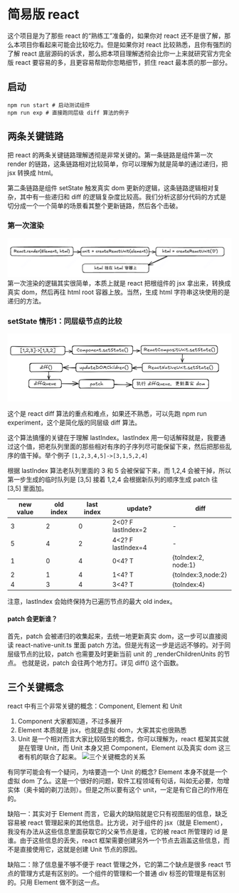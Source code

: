 # 简易版 react
这个项目是为了那些 react 的“熟练工”准备的，如果你对 react 还不是很了解，那么本项目你看起来可能会比较吃力。但是如果你对 react 比较熟悉，且你有强烈的了解 react 底层源码的诉求，那么把本项目理解透彻会比你一上来就研究官方完全版 react 要容易的多，且更容易帮助你忽略细节，抓住 react 最本质的那一部分。

## 启动
```shell
npm run start # 启动测试组件
npm run exp # 直接跑同层级 diff 算法的例子
```

## 两条关键链路
把 react 的两条关键链路理解透彻是非常关键的。第一条链路是组件第一次 render 的链路，这条链路相对比较简单，你可以理解为就是简单的通过递归，把 jsx 转换成 html。

第二条链路是组件 setState 触发真实 dom 更新的逻辑，这条链路逻辑相对复杂，其中有一些递归和 diff 的逻辑复杂度比较高。我们分析这部分代码的方式是切分成一个一个简单的场景看其整个更新链路，然后各个击破。

### 第一次渲染
![第一次渲染](/assets/first-render.png "第一次渲染")
第一次渲染的逻辑其实很简单，本质上就是 react 把根组件的 jsx 拿出来，转换成真实 dom，然后再往 html root 容器上放。当然，生成 html 字符串这块使用的是递归的方法。

### setState 情形1：同层级节点的比较
![](/assets/diff.png "diff")

这个是 react diff 算法的重点和难点，如果还不熟悉，可以先跑 npm run experiment，这个是简化版的同层级 diff 算法。

这个算法搞懂的关键在于理解 lastIndex。lastIndex 用一句话解释就是，我要通过这个值，把老队列里面的那些相对有序的子序列尽可能保留下来，然后把那些乱序的值干掉。举个例子 
```[1,2,3,4,5]->[3,1,5,2,4] ```

根据 lastIndex 算法老队列里面的 3 和 5 会被保留下来，而 1,2,4 会被干掉，所以第一步生成的临时队列是 [3,5] 接着 1,2,4 会根据新队列的顺序生成 patch 往 [3,5] 里面加。

| new value| old index | last index | update? |diff |
| --- | --- | --- | --- |---|
|3 | 2| 0|2<0? F lastIndex=2 |-|
|5 | 4| 2|4<2? F lastIndex=4|-|
|1 | 0| 4|0<4? T|{toIndex:2, node:1}|
|2 | 1|4 |1<4? T|{toIndex:3,node:2}|
|4 | 3| 4|3<4? T|{toIndex:4}|


注意，lastIndex 会始终保持为已遍历节点的最大 old index。


#### patch 会更新谁？
首先，patch 会被递归的收集起来，去统一地更新真实 dom，这一步可以直接阅读 react-native-unit.ts 里面 patch 方法。但是光有这一步是远远不够的。对于同层级节点的比较，patch 也需要及时更新当前 unit 的 _renderChildrenUnits 的节点。
也就是说，patch 会往两个地方打。详见 diff() 这个函数。


## 三个关键概念
react 中有三个非常关键的概念：Component, Element 和 Unit
1. Component 大家都知道，不过多展开
2. Element 本质就是 jsx，也就是虚拟 dom，大家其实也很熟悉
3. Unit 是一个相对而言大家比较陌生的概念，你可以理解为，react 框架其实就是在管理 Unit，而 Unit 本身又把 Component，Element 以及真实 dom 这三者有机的联合了起来。
![三个关键概念的关系](/assets/relation.png "三个关键概念的关系")

有同学可能会有一个疑问，为啥要造一个 Unit 的概念?
Element 本身不就是一个虚拟 dom 了么。这是一个很好的问题，软件工程领域有句话，叫如无必要，勿增实体（奥卡姆的剃刀法则）。但是之所以要有这个 unit，一定是有它自己的作用在的。

缺陷一：其实对于 Element 而言，它最大的缺陷就是它只有视图层的信息，缺乏容易被 react 管理起来的其他信息。比方说，对于组件的 jsx（就是 Element），我没有办法从这些信息里面获取它的父亲节点是谁，它的被 react 所管理的 id 是谁。由于这些信息的丢失，react 框架需要创建另外一个节点去涵盖这些信息，而不是直接使用它，这就是创建 Unit 节点的原因。

缺陷二：除了信息量不够不便于 react 管理之外，它的第二个缺点是很多 react 节点的管理方式是有区别的。一个组件的管理和一个普通 div 标签的管理是有区别的。只用 Element 做不到这一点。